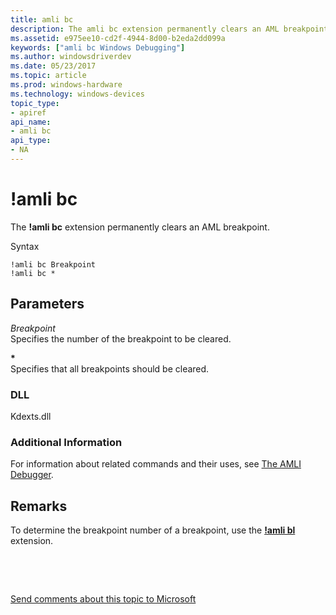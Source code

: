 ```yaml
---
title: amli bc
description: The amli bc extension permanently clears an AML breakpoint.
ms.assetid: e975ee10-cd2f-4944-8d00-b2eda2dd099a
keywords: ["amli bc Windows Debugging"]
ms.author: windowsdriverdev
ms.date: 05/23/2017
ms.topic: article
ms.prod: windows-hardware
ms.technology: windows-devices
topic_type:
- apiref
api_name:
- amli bc
api_type:
- NA
---
```


# !amli bc


The **!amli bc** extension permanently clears an AML breakpoint.

Syntax

```
!amli bc Breakpoint 
!amli bc *
```

## <span id="ddk__amli_bc_dbg"></span><span id="DDK__AMLI_BC_DBG"></span>Parameters


<span id="_______Breakpoint______"></span><span id="_______breakpoint______"></span><span id="_______BREAKPOINT______"></span> *Breakpoint*   
Specifies the number of the breakpoint to be cleared.

<span id="______________"></span> **\***   
Specifies that all breakpoints should be cleared.

### <span id="DLL"></span><span id="dll"></span>DLL

Kdexts.dll

### <span id="Additional_Information"></span><span id="additional_information"></span><span id="ADDITIONAL_INFORMATION"></span>Additional Information

For information about related commands and their uses, see [The AMLI Debugger](the-amli-debugger.md).

Remarks
-------

To determine the breakpoint number of a breakpoint, use the [**!amli bl**](-amli-bl.md) extension.

 

 

[Send comments about this topic to Microsoft](mailto:wsddocfb@microsoft.com?subject=Documentation%20feedback%20[debugger\debugger]:%20!amli%20bc%20%20RELEASE:%20%285/15/2017%29&body=%0A%0APRIVACY%20STATEMENT%0A%0AWe%20use%20your%20feedback%20to%20improve%20the%20documentation.%20We%20don't%20use%20your%20email%20address%20for%20any%20other%20purpose,%20and%20we'll%20remove%20your%20email%20address%20from%20our%20system%20after%20the%20issue%20that%20you're%20reporting%20is%20fixed.%20While%20we're%20working%20to%20fix%20this%20issue,%20we%20might%20send%20you%20an%20email%20message%20to%20ask%20for%20more%20info.%20Later,%20we%20might%20also%20send%20you%20an%20email%20message%20to%20let%20you%20know%20that%20we've%20addressed%20your%20feedback.%0A%0AFor%20more%20info%20about%20Microsoft's%20privacy%20policy,%20see%20http://privacy.microsoft.com/default.aspx. "Send comments about this topic to Microsoft")




